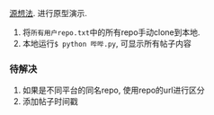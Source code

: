 [源想法](https://www.v2ex.com/t/587693). 进行原型演示.

1. 将`所有用户repo.txt`中的所有repo手动clone到本地.
2. 本地运行`$ python 哔哔.py`, 可显示所有帖子内容

### 待解决

1. 如果是不同平台的同名repo, 使用repo的url进行区分
2. 添加帖子时间戳